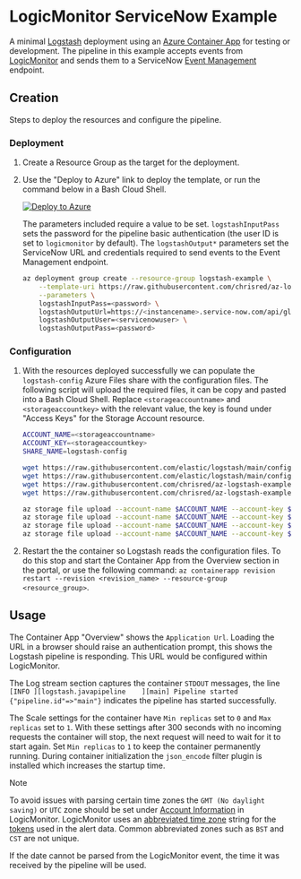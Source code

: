 # LogicMonitor ServiceNow Example

A minimal [Logstash](https://www.elastic.co/logstash) deployment using an [Azure Container App](https://learn.microsoft.com/en-us/azure/container-apps/) for testing or development. The pipeline in this example accepts events from [LogicMonitor](https://www.logicmonitor.com/) and sends them to a ServiceNow [Event Management](https://docs.servicenow.com/csh?topicname=c_EM.html&version=latest) endpoint.

## Creation

Steps to deploy the resources and configure the pipeline. 

### Deployment

1. Create a Resource Group as the target for the deployment.

2. Use the "Deploy to Azure" link to deploy the template, or run the command below in a Bash Cloud Shell.

    [![Deploy to Azure](https://aka.ms/deploytoazurebutton)](https://portal.azure.com/#create/Microsoft.Template/uri/https%3A%2F%2Fraw.githubusercontent.com%2Fchrisred%2Faz-logstash-example%2Fmaster%2Flogicmonitor-servicenow%2Flogstash.json)

    The parameters included require a value to be set. `logstashInputPass` sets the password for the pipeline basic authentication (the user ID is set to `logicmonitor` by default). The `logstashOutput*` parameters set the ServiceNow URL and credentials required to send events to the Event Management endpoint.

    ```bash
    az deployment group create --resource-group logstash-example \
        --template-uri https://raw.githubusercontent.com/chrisred/az-logstash-example/master/logicmonitor-servicenow/logstash.bicep \
        --parameters \
        logstashInputPass=<password> \
        logstashOutputUrl=https://<instancename>.service-now.com/api/global/em/jsonv2 \
        logstashOutputUser=<servicenowuser> \
        logstashOutputPass=<password>
    ```

### Configuration

1. With the resources deployed successfully we can populate the `logstash-config` Azure Files share with the configuration files. The following script will upload the required files, it can be copy and pasted into a Bash Cloud Shell. Replace `<storageaccountname>` and `<storageaccountkey>` with the relevant value, the key is found under "Access Keys" for the Storage Account resource.

    ```bash
    ACCOUNT_NAME=<storageaccountname>
    ACCOUNT_KEY=<storageaccountkey>
    SHARE_NAME=logstash-config

    wget https://raw.githubusercontent.com/elastic/logstash/main/config/jvm.options
    wget https://raw.githubusercontent.com/elastic/logstash/main/config/log4j2.properties
    wget https://raw.githubusercontent.com/chrisred/az-logstash-example/master/logicmonitor-servicenow/logstash.yml
    wget https://raw.githubusercontent.com/chrisred/az-logstash-example/master/logicmonitor-servicenow/logstash.conf

    az storage file upload --account-name $ACCOUNT_NAME --account-key $ACCOUNT_KEY --path jvm.options --share-name $SHARE_NAME --source jvm.options
    az storage file upload --account-name $ACCOUNT_NAME --account-key $ACCOUNT_KEY --path log4j2.properties --share-name $SHARE_NAME --source log4j2.properties
    az storage file upload --account-name $ACCOUNT_NAME --account-key $ACCOUNT_KEY --path logstash.yml --share-name $SHARE_NAME --source logstash.yml
    az storage file upload --account-name $ACCOUNT_NAME --account-key $ACCOUNT_KEY --path logstash.conf --share-name $SHARE_NAME --source logstash.conf
    ```

2. Restart the the container so Logstash reads the configuration files. To do this stop and start the Container App from the Overview section in the portal, or use the following command: `az containerapp revision restart --revision <revision_name> --resource-group <resource_group>`.

## Usage

The Container App "Overview" shows the `Application Url`. Loading the URL in a browser should raise an authentication prompt, this shows the Logstash pipeline is responding. This URL would be configured within LogicMonitor.

The Log stream section captures the container `STDOUT` messages, the line `[INFO ][logstash.javapipeline    ][main] Pipeline started {"pipeline.id"=>"main"}` indicates the pipeline has started successfully.

The Scale settings for the container have `Min replicas` set to `0` and `Max replicas` set to `1`. With these settings after 300 seconds with no incoming requests the container will stop, the next request will need to wait for it to start again. Set `Min replicas` to `1` to keep the container permanently running. During container initialization the `json_encode` filter plugin is installed which increases the startup time.

> [!NOTE]
> To avoid issues with parsing certain time zones the `GMT (No daylight saving)` or `UTC` zone should be set under [Account Information](https://www.logicmonitor.com/support/settings/account-information/portal-settings) in LogicMonitor. LogicMonitor uses an [abbreviated time zone](https://en.wikipedia.org/wiki/List_of_time_zone_abbreviations) string for the [tokens](https://www.logicmonitor.com/support/logicmodules/about-logicmodules/tokens-available-in-datasource-alert-messages) used in the alert data. Common abbreviated zones such as `BST` and `CST` are not unique.
>
> If the date cannot be parsed from the LogicMonitor event, the time it was received by the pipeline will be used.